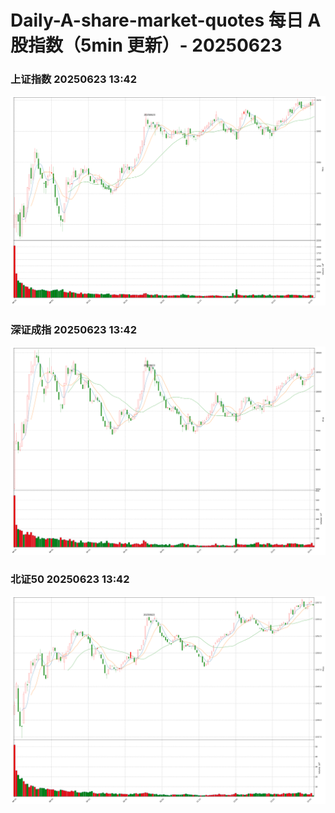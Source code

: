 
# Daily-A-share-market-quotes 每日 A 股指数（5min 更新）- 20250623

### 上证指数 20250623 13:42
![](./fig/2025/6/20250623-sh000001.png)

### 深证成指 20250623 13:42
![](./fig/2025/6/20250623-sz399001.png)

### 北证50 20250623 13:42
![](./fig/2025/6/20250623-bj899050.png)
